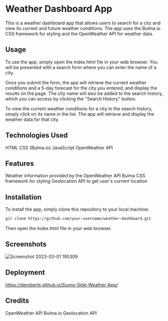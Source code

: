 # Weather Dashboard App
This is a weather dashboard app that allows users to search for a city and view its current and future weather conditions. The app uses the Bulma.io CSS framework for styling and the OpenWeather API for weather data.

## Usage
To use the app, simply open the index.html file in your web browser. You will be presented with a search form where you can enter the name of a city.

Once you submit the form, the app will retrieve the current weather conditions and a 5-day forecast for the city you entered, and display the results on the page. The city name will also be added to the search history, which you can access by clicking the "Search History" button.

To view the current weather conditions for a city in the search history, simply click on its name in the list. The app will retrieve and display the weather data for that city.

## Technologies Used
HTML
CSS (Bulma.io)
JavaScript
OpenWeather API

## Features
Weather information provided by the OpenWeather API
Bulma CSS framework for styling
Geolocation API to get user's current location

## Installation
To install the app, simply clone this repository to your local machine:
```bash
git clone https://github.com/your-username/weather-dashboard.git
```
Then open the index.html file in your web browser.

## Screenshots
![Screenshot 2023-03-01 195309](https://user-images.githubusercontent.com/112577325/222310919-85c92efc-1d72-4b09-ba40-860760e96a56.png)

## Deployment

https://deroberts.github.io/Sunny-Side-Weather-App/ 

## Credits
OpenWeather API
Bulma.io
Geolocation API